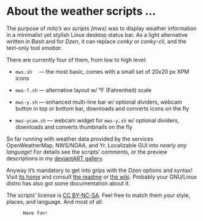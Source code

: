 # About the weather scripts …


The purpose of _mito’s wx scripts (mws)_ was to display weather information in a minimalist yet stylish Linux desktop status bar.  As a light alternative written in _Bash_ and for _Dzen_, it can replace _conky_ or _conky-cli_, and the text-only tool _xmobar_.


There are currently four of them, from low to high level:

* `mws.sh  ` — the most basic, comes with a small set of 20x20 px XPM icons

* `mws-f.sh` — alternative layout w/ °F (Fahrenheit) scale

* `mws-y.sh` — enhanced multi-line bar w/ optional dividers, webcam button in top or bottom bar, downloads and converts icons on the fly

* `mws-ycam.sh` — webcam widget for `mws-y.sh` w/ optional dividers, downloads and converts thumbnails on the fly


So far running with weather data provided by the services OpenWeatherMap, NWS/NOAA, and Yr.  Localizable GUI into _nearly any language_! For details see the scripts’ comments, or the preview descriptions in my [deviantART gallery](http://mitoxd.deviantart.com/gallery/48968202/Scripting "mito's Scripting gallery").


Anyway it’s mandatory to get into grips with the _Dzen_ options and syntax! Visit [its home](http://robm.github.io/dzen/) and consult [the readme](http://dzen.googlecode.com/svn/trunk/README) or [the wiki](https://github.com/robm/dzen/wiki/_pages).  Probably your GNU/Linux distro has also got some documentation about it.


The scripts’ license is [CC BY-NC-SA](https://creativecommons.org/licenses/).  Feel free to match them your style, places, and language.  And most of all:

          Have fun!

